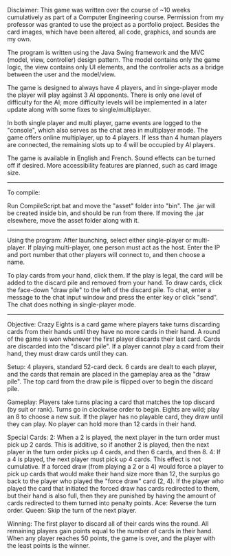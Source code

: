 Disclaimer:
This game was written over the course of ~10 weeks cumulatively as part of a Computer Engineering 
course. 
Permission from my professor was granted to use the project as a portfolio project. Besides the card 
images, which have been altered, all code, graphics, and sounds are my own.

The program is written using the Java Swing framework and the MVC (model, view, controller) design
pattern. The model contains only the game logic, the view contains only UI elements, and the
controller acts as a bridge between the user and the model/view.

The game is designed to always have 4 players, and in singe-player mode the player will play 
against 3 AI opponents.
There is only one level of difficulty for the AI; more difficulty levels will be implemented in a
later update along with some fixes to single/multiplayer.

In both single player and multi player, game events are logged to the "console", which also serves as
the chat area in multiplayer mode. The game offers online multiplayer, up to 4 players. If less than 4 
human players are connected, the remaining slots up to 4 will be occupied by AI players.

The game is available in English and French. Sound effects can be turned off if desired. More
accessibility features are planned, such as card image size.

---

To compile:

Run CompileScript.bat and move the "asset" folder into "bin". The .jar will be created inside bin,
and should be run from there. If moving the .jar elsewhere, move the asset folder along with it.

---

Using the program:
After launching, select either single-player or multi-player. If playing multi-player, one person must
act as the host. Enter the IP and port number that other players will connect to, and then choose a
name.

To play cards from your hand, click them. If the play is legal, the card will be added to the discard
pile and removed from your hand. To draw cards, click the face-down "draw pile" to the left of the
discard pile. To chat, enter a message to the chat input window and press the enter key or click "send".
The chat does nothing in single-player mode.

---

Objective:
Crazy Eights is a card game where players take turns discarding cards from their hands until they have
no more cards in their hand. A round of the game is won whenever the first player discards their last
card. Cards are discarded into the "discard pile". If a player cannot play a card from their hand,
they must draw cards until they can.

Setup:
4 players, standard 52-card deck. 6 cards are dealt to each player, and the cards that remain are
placed in the gameplay area as the "draw pile". The top card from the draw pile is flipped over to 
begin the discard pile.

Gameplay:
Players take turns placing a card that matches the top discard (by suit or rank). Turns go in clockwise 
order to begin.
Eights are wild; play an 8 to choose a new suit.
If the player has no playable card, they draw until they can play. No player can hold more than 12 
cards in their hand.

Special Cards:
2: When a 2 is played, the next player in the turn order must pick up 2 cards. This is additive, so if
another 2 is played, then the next player in the turn order picks up 4 cards, and then 6 cards, and then 8.
4: If a 4 is played, the next player must pick up 4 cards. This effect is not cumulative.
If a forced draw (from playing a 2 or a 4) would force a player to pick up cards that would make their
hand size more than 12, the surplus go back to the player who played the "force draw" card (2, 4).
If the player who played the card that initiated the forced draw has cards redirected
to them, but their hand is also full, then they are punished by having the amount
of cards redirected to them turned into penalty points.
Ace: Reverse the turn order.
Queen: Skip the turn of the next player.

Winning:
The first player to discard all of their cards wins the round. All remaining players
gain points equal to the number of cards in their hand. When any player reaches
50 points, the game is over, and the player with the least points is the winner.